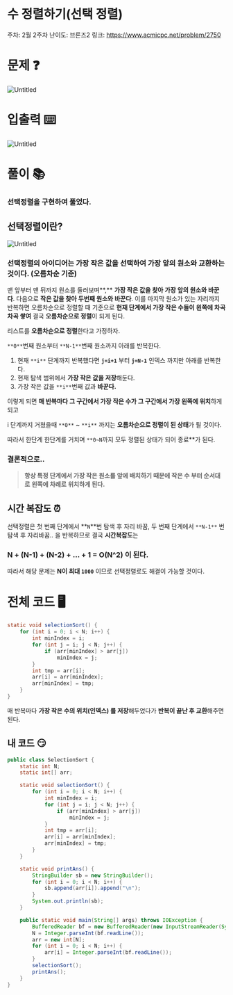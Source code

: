 # 수 정렬하기(선택 정렬)

주차: 2월 2주차
난이도: 브론즈2
링크: https://www.acmicpc.net/problem/2750

# 문제 ❓

![Untitled](https://github.com/BE-Archive/Algorithm-Study/assets/76868151/39a45518-7418-494a-872a-a3f583dce90a)

# 입출력 ⌨️

![Untitled](https://github.com/BE-Archive/Algorithm-Study/assets/76868151/5f817305-9e36-44b5-b31e-dedf358bdde2)

# 풀이 📚

### 선택정렬을 구현하여 풀었다.

## 선택정렬이란?

![Untitled](https://github.com/BE-Archive/Algorithm-Study/assets/76868151/db0cae8d-aced-43aa-a8ac-3e8b9d1ee2b0)

### **선택정렬**의 아이디어는 가장 작은 값을 선택하여 가장 앞의 원소와 교환하는 것이다. (오름차순 기준)

맨 앞부터 맨 뒤까지 원소를 둘러보며**,** **가장 작은 값을 찾아 가장 앞의 원소와 바꾼다**. 다음으로 **작은 값을 찾아 두번째 원소와 바꾼다**. 이를 마지막 원소가 있는 자리까지 반복하면 오름차순으로 정렬할 때 기준으로 **현재 단계에서 가장 작은 수들이 왼쪽에 차곡차곡 쌓여** 결국 **오름차순으로 정렬**이 되게 된다.

리스트를 **오름차순으로 정렬**한다고 가정하자.

`**0**`번째 원소부터 `**N-1**`번째 원소까지 아래를 반복한다.

1. 현재 `**i**` 단계까지 반복했다면 **`j=i+1`** 부터  **`j=N-1`** 인덱스 까지만 아래를 반복한다.
2. 현재 탐색 범위에서 **가장 작은 값을 저장**해둔다.
3. 가장 작은 값을 `**i**`번째 값과 **바꾼다.**

이렇게 되면 **매 반복마다 그 구간에서 가장 작은 수가 그 구간에서 가장 왼쪽에 위치**하게 되고 

i 단계까지 거쳤을때 `**0**` ~ `**i**` 까지는 **오름차순으로 정렬이 된 상태**가 될 것이다.

따라서 한단계 한단계를 거치며 `**0~N`까지 모두 정렬된 상태가 되어 종료**가 된다.

### 결론적으로..

> **항상 특정 단계에서 가장 작은 원소를 앞에 배치하기 때문에 작은 수 부터 순서대로 왼쪽에 차례로 위치하게 된다.**
> 

## 시간 복잡도 ⏰

선택정렬은 첫 번째 단계에서 **`N`**번 탐색 후 자리 바꿈, 두 번째 단계에서 `**N-1**` 번 탐색 후 자리바꿈.. 을 반복하므로 결국 **시간복잡도**는  

### **N + (N-1) + (N-2) + … + 1 = O(N^2)** 이 된다.

따라서 해당 문제는 **N이 최대 `1000`** 이므로 선택정렬로도 해결이 가능할 것이다.

# 전체 코드 🖥️

```java
static void selectionSort() {
    for (int i = 0; i < N; i++) {
        int minIndex = i;
        for (int j = i; j < N; j++) {
            if (arr[minIndex] > arr[j])
                minIndex = j;
        }
        int tmp = arr[i];
        arr[i] = arr[minIndex];
        arr[minIndex] = tmp;
    }
}
```

매 반복마다 **가장 작은 수의 위치(인덱스) 를 저장**해두었다가 **반복이 끝난 후 교환**해주면 된다.

## 내 코드 😏

```java
public class SelectionSort {
    static int N;
    static int[] arr;

    static void selectionSort() {
        for (int i = 0; i < N; i++) {
            int minIndex = i;
            for (int j = i; j < N; j++) {
                if (arr[minIndex] > arr[j])
                    minIndex = j;
            }
            int tmp = arr[i];
            arr[i] = arr[minIndex];
            arr[minIndex] = tmp;
        }
    }

    static void printAns() {
        StringBuilder sb = new StringBuilder();
        for (int i = 0; i < N; i++) {
            sb.append(arr[i]).append("\n");
        }
        System.out.println(sb);
    }

    public static void main(String[] args) throws IOException {
        BufferedReader bf = new BufferedReader(new InputStreamReader(System.in));
        N = Integer.parseInt(bf.readLine());
        arr = new int[N];
        for (int i = 0; i < N; i++) {
            arr[i] = Integer.parseInt(bf.readLine());
        }
        selectionSort();
        printAns();
    }
}
```